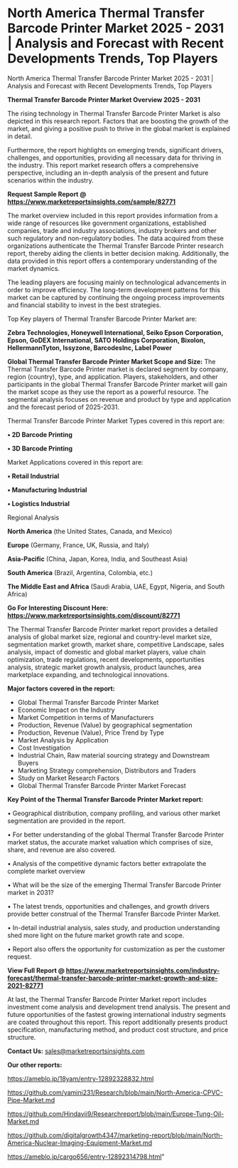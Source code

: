 # North America Thermal Transfer Barcode Printer Market 2025 - 2031 | Analysis and Forecast with Recent Developments Trends, Top Players
North America Thermal Transfer Barcode Printer Market 2025 - 2031 | Analysis and Forecast with Recent Developments Trends, Top Players

<Strong> Thermal Transfer Barcode Printer Market Overview 2025 - 2031</strong>

The rising technology in Thermal Transfer Barcode Printer Market is also depicted in this research report. Factors that are boosting the growth of the market, and giving a positive push to thrive in the global market is explained in detail.

Furthermore, the report highlights on emerging trends, significant drivers, challenges, and opportunities, providing all necessary data for thriving in the industry. This report market research offers a comprehensive perspective, including an in-depth analysis of the present and future scenarios within the industry.

<strong>Request Sample Report @ <a href=https://www.marketreportsinsights.com/sample/82771>https://www.marketreportsinsights.com/sample/82771</a></strong>

The market overview included in this report provides information from a wide range of resources like government organizations, established companies, trade and industry associations, industry brokers and other such regulatory and non-regulatory bodies. The data acquired from these organizations authenticate the Thermal Transfer Barcode Printer research report, thereby aiding the clients in better decision making. Additionally, the data provided in this report offers a contemporary understanding of the market dynamics.

The leading players are focusing mainly on technological advancements in order to improve efficiency. The long-term development patterns for this market can be captured by continuing the ongoing process improvements and financial stability to invest in the best strategies.

Top Key players of Thermal Transfer Barcode Printer Market are:

<strong>Zebra Technologies, Honeywell International, Seiko Epson Corporation, Epson, GoDEX International, SATO Holdings Corporation, Bixolon, HellermannTyton, Issyzone, BarcodesInc, Label Power</strong>

<strong><b>Global Thermal Transfer Barcode Printer Market Scope and Size:</b></strong>
The Thermal Transfer Barcode Printer market is declared segment by company, region (country), type, and application. Players, stakeholders, and other participants in the global Thermal Transfer Barcode Printer market will gain the market scope as they use the report as a powerful resource. The segmental analysis focuses on revenue and product by type and application and the forecast period of 2025-2031.

Thermal Transfer Barcode Printer Market Types covered in this report are:

<strong>• 2D Barcode Printing

• 3D Barcode Printing</strong>

Market Applications covered in this report are:

<strong>• Retail Industrial

• Manufacturing Industrial

• Logistics Industrial</strong> 

Regional Analysis

<strong>North America</strong> (the United States, Canada, and Mexico)

<strong>Europe</strong> (Germany, France, UK, Russia, and Italy)

<strong>Asia-Pacific</strong> (China, Japan, Korea, India, and Southeast Asia)

<strong>South America</strong> (Brazil, Argentina, Colombia, etc.)

<strong>The Middle East and Africa</strong> (Saudi Arabia, UAE, Egypt, Nigeria, and South Africa)

<strong>Go For Interesting Discount Here: <a href=https://www.marketreportsinsights.com/discount/82771>https://www.marketreportsinsights.com/discount/82771</a></strong>

The Thermal Transfer Barcode Printer market report provides a detailed analysis of global market size, regional and country-level market size, segmentation market growth, market share, competitive Landscape, sales analysis, impact of domestic and global market players, value chain optimization, trade regulations, recent developments, opportunities analysis, strategic market growth analysis, product launches, area marketplace expanding, and technological innovations.

<strong><b>Major factors covered in the report:</b></strong>
<ul>
  <li>Global Thermal Transfer Barcode Printer Market </li>
  <li>Economic Impact on the Industry</li>
  <li>Market Competition in terms of Manufacturers</li>
  <li>Production, Revenue (Value) by geographical segmentation</li>
  <li>Production, Revenue (Value), Price Trend by Type</li>
  <li>Market Analysis by Application</li>
  <li>Cost Investigation</li>
  <li>Industrial Chain, Raw material sourcing strategy and Downstream Buyers</li>
  <li>Marketing Strategy comprehension, Distributors and Traders</li>
  <li>Study on Market Research Factors</li>
  <li>Global Thermal Transfer Barcode Printer Market Forecast</li>
</ul>

<strong><b>Key Point of the Thermal Transfer Barcode Printer Market report:</b></strong>

• Geographical distribution, company profiling, and various other market segmentation are provided in the report.

• For better understanding of the global Thermal Transfer Barcode Printer market status, the accurate market valuation which comprises of size, share, and revenue are also covered.

• Analysis of the competitive dynamic factors better extrapolate the complete market overview

• What will be the size of the emerging Thermal Transfer Barcode Printer market in 2031?

• The latest trends, opportunities and challenges, and growth drivers provide better construal of the Thermal Transfer Barcode Printer Market.

• In-detail industrial analysis, sales study, and production understanding shed more light on the future market growth rate and scope.

• Report also offers the opportunity for customization as per the customer request.

<strong><b>View Full Report @ <a href=https://www.marketreportsinsights.com/industry-forecast/thermal-transfer-barcode-printer-market-growth-and-size-2021-82771>https://www.marketreportsinsights.com/industry-forecast/thermal-transfer-barcode-printer-market-growth-and-size-2021-82771</a></b></strong>


At last, the Thermal Transfer Barcode Printer Market report includes investment come analysis and development trend analysis. The present and future opportunities of the fastest growing international industry segments are coated throughout this report. This report additionally presents product specification, manufacturing method, and product cost structure, and price structure.

<strong>Contact Us:</strong>
sales@marketreportsinsights.com

<strong>Our other reports:</strong>

<a href=https://ameblo.jp/18yam/entry-12892328832.html>https://ameblo.jp/18yam/entry-12892328832.html</a>

<a href=https://github.com/yamini231/Research/blob/main/North-America-CPVC-Pipe-Market.md>https://github.com/yamini231/Research/blob/main/North-America-CPVC-Pipe-Market.md</a>

<a href=https://github.com/Hindavii9/Researchreport/blob/main/Europe-Tung-Oil-Market.md>https://github.com/Hindavii9/Researchreport/blob/main/Europe-Tung-Oil-Market.md</a>

<a href=https://github.com/digitalgrowth4347/marketing-report/blob/main/North-America-Nuclear-Imaging-Equipment-Market.md>https://github.com/digitalgrowth4347/marketing-report/blob/main/North-America-Nuclear-Imaging-Equipment-Market.md</a>

<a href=https://ameblo.jp/cargo656/entry-12892314798.html>https://ameblo.jp/cargo656/entry-12892314798.html</a>"

